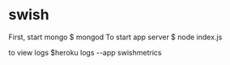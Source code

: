 # swish


First, start mongo
$ mongod
To start app server
$ node index.js

to view logs
$heroku logs --app swishmetrics